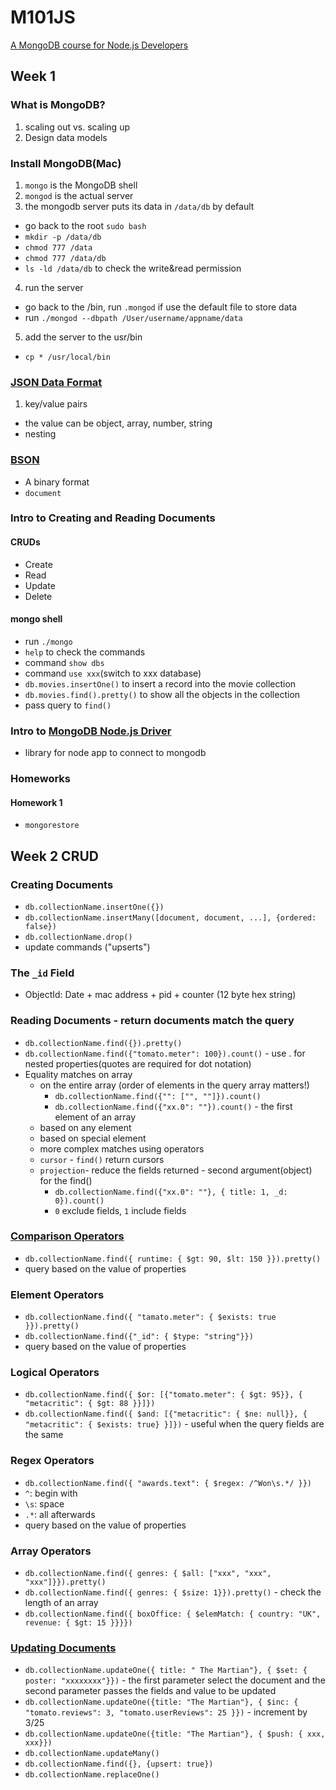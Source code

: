 # M101JS
[A MongoDB course for Node.js Developers](https://university.mongodb.com/courses/M101JS/about)

## Week 1
### What is MongoDB?
1. scaling out vs. scaling up
2. Design data models

### Install MongoDB(Mac)
1. `mongo` is the MongoDB shell
2. `mongod` is the actual server
3. the mongodb server puts its data in `/data/db` by default
  - go back to the root `sudo bash`
  - `mkdir -p /data/db`
  - `chmod 777 /data`
  - `chmod 777 /data/db`
  - `ls -ld /data/db` to check the write&read permission
4. run the server
  - go back to the /bin, run `.mongod` if use the default file to store data
  - run `./mongod --dbpath /User/username/appname/data`
5. add the server to the usr/bin
  - `cp * /usr/local/bin`

### [JSON Data Format](http://www.json.org/)
1. key/value pairs
  - the value can be object, array, number, string
  - nesting

### [BSON](http://bsonspec.org/)
- A binary format
- `document`

### Intro to Creating and Reading Documents
#### CRUDs
 - Create
 - Read
 - Update
 - Delete
#### mongo shell
- run `./mongo`
- `help` to check the commands
- command `show dbs`
- command `use xxx`(switch to xxx database)
- `db.movies.insertOne()` to insert a record into the movie collection
- `db.movies.find().pretty()` to show all the objects in the collection
- pass query to `find()`

### Intro to [MongoDB Node.js Driver](https://mongodb.github.io/node-mongodb-native/)
- library for node app to connect to mongodb

### Homeworks
#### Homework 1
- `mongorestore`

## Week 2 CRUD
### Creating Documents
- `db.collectionName.insertOne({})`
- `db.collectionName.insertMany([document, document, ...], {ordered: false})`
- `db.collectionName.drop()`
- update commands ("upserts")

### The `_id` Field
- ObjectId: Date + mac address + pid + counter (12 byte hex string)

### Reading Documents - return documents match the query
- `db.collectionName.find({}).pretty()`
- `db.collectionName.find({"tomato.meter": 100}).count()` - use . for nested properties(quotes are required for dot notation)
- Equality matches on array
  - on the entire array (order of elements in the query array matters!)
    -  `db.collectionName.find({"": ["", ""]}).count()`
    -  `db.collectionName.find({"xx.0": ""}).count()` - the first element of an array
  - based on any element
  - based on special element
  - more complex matches using operators
  - `cursor` - `find()` return cursors
  - `projection`- reduce the fields returned - second argument(object) for the find()
    -  `db.collectionName.find({"xx.0": ""}, { title: 1, _d: 0}).count()`
    - `0` exclude fields, `1` include fields

### [Comparison Operators](https://docs.mongodb.com/manual/reference/operator/query/)
- `db.collectionName.find({ runtime: { $gt: 90, $lt: 150 }}).pretty()`
- query based on the value of properties

### Element Operators
- `db.collectionName.find({ "tamato.meter": { $exists: true }}).pretty()`
- `db.collectionName.find({"_id": { $type: "string"}})`
- query based on the value of properties

### Logical Operators
- `db.collectionName.find({ $or: [{"tomato.meter": { $gt: 95}}, { "metacritic": { $gt: 88 }}]})`
- `db.collectionName.find({ $and: [{"metacritic": { $ne: null}}, { "metacritic": { $exists: true} }]})` - useful when the query fields are the same

### Regex Operators
- `db.collectionName.find({ "awards.text": { $regex: /^Won\s.*/ }})`
- `^`: begin with
- `\s`: space
- `.*`: all afterwards
- query based on the value of properties

### Array Operators
- `db.collectionName.find({ genres: { $all: ["xxx", "xxx", "xxx"]}}).pretty()`
- `db.collectionName.find({ genres: { $size: 1}}).pretty()` - check the length of an array
- `db.collectionName.find({ boxOffice: { $elemMatch: { country: "UK", revenue: { $gt: 15 }}}})`

### [Updating Documents](https://docs.mongodb.com/manual/reference/operator/update/)
- `db.collectionName.updateOne({ title: " The Martian"}, { $set: { poster: "xxxxxxxx"}})` - the first parameter select the document and the second parameter passes the fields and value to be updated
- `db.collectionName.updateOne({title: "The Martian"}, { $inc: { "tomato.reviews": 3, "tomato.userReviews": 25 }})` - increment by 3/25
- `db.collectionName.updateOne({title: "The Martian"}, { $push: { xxx, xxx}})`
- `db.collectionName.updateMany()`
- `db.collectionName.find({}, {upsert: true})`
- `db.collectionName.replaceOne()`

